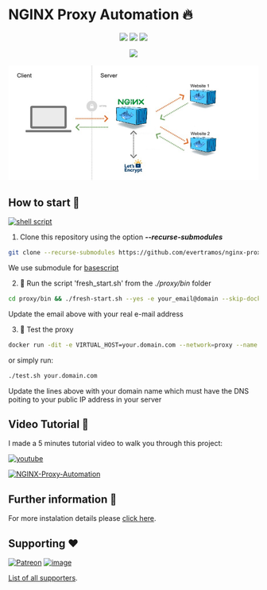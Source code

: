 
# NGINX Proxy Automation 🔥

<p align="center">
   <a target="_blank" href="https://docs.docker.com/"><img src="https://img.shields.io/badge/Docker-2CA5E0?style=for-the-badge&logo=docker&logoColor=white" /></a>
   <a target="_blank" href="https://docs.nginx.com/"><img src="https://img.shields.io/badge/Nginx-009639?style=for-the-badge&logo=nginx&logoColor=white" /></a>
   <a target="_blank" href="https://developer.wordpress.org/"><img src="https://img.shields.io/badge/Wordpress-21759B?style=for-the-badge&logo=wordpress&logoColor=white" /></a>
</p>
<p align="center">
   <a target="_blank" href="https://letsencrypt.org/docs/"><img src="https://img.shields.io/badge/Secured_by-Let's_Encrypt-blue.svg?logo=let%E2%80%99s-encrypt" /></a>
</p>

<p align="center">
   <img src="https://github.com/evertramos/images/raw/master/webproxy.jpg" />
</p>

## How to start 🔰
[![shell script](https://img.shields.io/badge/Shell_Script-121011?style=for-the-badge&logo=gnu-bash&logoColor=white)](https://github.com/evertramos)


1. Clone this repository using the option **_--recurse-submodules_**

```bash
git clone --recurse-submodules https://github.com/evertramos/nginx-proxy-automation.git proxy 
```

We use submodule for [basescript](https://github.com/evertramos/basescript)

2. 🚀 Run the script 'fresh_start.sh' from the _./proxy/bin_ folder
   
```bash
cd proxy/bin && ./fresh-start.sh --yes -e your_email@domain --skip-docker-image-check
```

Update the email above with your real e-mail address

3. 🧪 Test the proxy

```bash
docker run -dit -e VIRTUAL_HOST=your.domain.com --network=proxy --name test-web httpd:alpine
```
or simply run:
```bash
./test.sh your.domain.com
```

Update the lines above with your domain name which must have the DNS poiting to your public IP address in your server

## Video Tutorial 🎥

I made a 5 minutes tutorial video to walk you through this project:

[![youtube](https://img.shields.io/badge/YouTube-FF0000?style=for-the-badge&logo=youtube&logoColor=white)](https://www.youtube.com/watch?v=E9BtHVr_v9I)

[![NGINX-Proxy-Automation](https://img.youtube.com/vi/E9BtHVr_v9I/0.jpg)](https://www.youtube.com/watch?v=E9BtHVr_v9I)

## Further information 📓

For more instalation details please [click here](/docs/).

## Supporting ♥️
[![Patreon](https://img.shields.io/badge/Patreon-F96854?style=for-the-badge&logo=patreon&logoColor=white)](https://www.patreon.com/evertramos)
[![image](https://img.shields.io/badge/picpay-21C25E?style=for-the-badge&logo=picpay&logoColor=white)](https://picpay.me/evert.ramos)

[List of all supporters](https://github.com/evertramos/evertramos/blob/main/pages/supporters.md).
